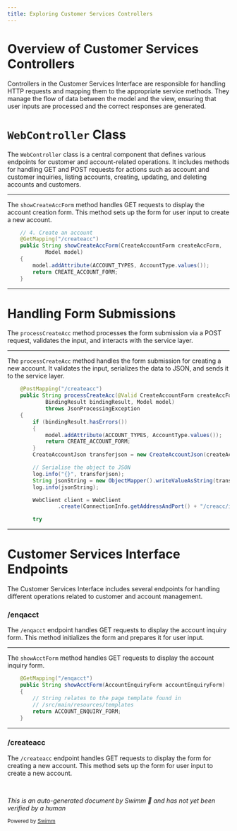 ```yaml
---
title: Exploring Customer Services Controllers
---
```

# Overview of Customer Services Controllers

Controllers in the Customer Services Interface are responsible for handling HTTP requests and mapping them to the appropriate service methods. They manage the flow of data between the model and the view, ensuring that user inputs are processed and the correct responses are generated.

# <SwmToken path="src/Z-OS-Connect-Customer-Services-Interface/src/main/java/com/ibm/cics/cip/bank/springboot/customerservices/controllers/WebController.java" pos="54:4:4" line-data="public class WebController implements WebMvcConfigurer">`WebController`</SwmToken> Class

The <SwmToken path="src/Z-OS-Connect-Customer-Services-Interface/src/main/java/com/ibm/cics/cip/bank/springboot/customerservices/controllers/WebController.java" pos="54:4:4" line-data="public class WebController implements WebMvcConfigurer">`WebController`</SwmToken> class is a central component that defines various endpoints for customer and account-related operations. It includes methods for handling GET and POST requests for actions such as account and customer inquiries, listing accounts, creating, updating, and deleting accounts and customers.

<SwmSnippet path="/src/Z-OS-Connect-Customer-Services-Interface/src/main/java/com/ibm/cics/cip/bank/springboot/customerservices/controllers/WebController.java" line="371">

---

The <SwmToken path="src/Z-OS-Connect-Customer-Services-Interface/src/main/java/com/ibm/cics/cip/bank/springboot/customerservices/controllers/WebController.java" pos="373:5:5" line-data="	public String showCreateAccForm(CreateAccountForm createAccForm,">`showCreateAccForm`</SwmToken> method handles GET requests to display the account creation form. This method sets up the form for user input to create a new account.

```java
	// 4. Create an account
	@GetMapping("/createacc")
	public String showCreateAccForm(CreateAccountForm createAccForm,
			Model model)
	{
		model.addAttribute(ACCOUNT_TYPES, AccountType.values());
		return CREATE_ACCOUNT_FORM;
	}
```

---

</SwmSnippet>

# Handling Form Submissions

The <SwmToken path="src/Z-OS-Connect-Customer-Services-Interface/src/main/java/com/ibm/cics/cip/bank/springboot/customerservices/controllers/WebController.java" pos="382:5:5" line-data="	public String processCreateAcc(@Valid CreateAccountForm createAccForm,">`processCreateAcc`</SwmToken> method processes the form submission via a POST request, validates the input, and interacts with the service layer.

<SwmSnippet path="/src/Z-OS-Connect-Customer-Services-Interface/src/main/java/com/ibm/cics/cip/bank/springboot/customerservices/controllers/WebController.java" line="381">

---

The <SwmToken path="src/Z-OS-Connect-Customer-Services-Interface/src/main/java/com/ibm/cics/cip/bank/springboot/customerservices/controllers/WebController.java" pos="382:5:5" line-data="	public String processCreateAcc(@Valid CreateAccountForm createAccForm,">`processCreateAcc`</SwmToken> method handles the form submission for creating a new account. It validates the input, serializes the data to JSON, and sends it to the service layer.

```java
	@PostMapping("/createacc")
	public String processCreateAcc(@Valid CreateAccountForm createAccForm,
			BindingResult bindingResult, Model model)
			throws JsonProcessingException
	{
		if (bindingResult.hasErrors())
		{
			model.addAttribute(ACCOUNT_TYPES, AccountType.values());
			return CREATE_ACCOUNT_FORM;
		}
		CreateAccountJson transferjson = new CreateAccountJson(createAccForm);

		// Serialise the object to JSON
		log.info("{}", transferjson);
		String jsonString = new ObjectMapper().writeValueAsString(transferjson);
		log.info(jsonString);

		WebClient client = WebClient
				.create(ConnectionInfo.getAddressAndPort() + "/creacc/insert");

		try
```

---

</SwmSnippet>

# Customer Services Interface Endpoints

The Customer Services Interface includes several endpoints for handling different operations related to customer and account management.

### /enqacct

The <SwmToken path="src/Z-OS-Connect-Customer-Services-Interface/src/main/java/com/ibm/cics/cip/bank/springboot/customerservices/controllers/WebController.java" pos="124:5:6" line-data="	@GetMapping(&quot;/enqacct&quot;)">`/enqacct`</SwmToken> endpoint handles GET requests to display the account inquiry form. This method initializes the form and prepares it for user input.

<SwmSnippet path="/src/Z-OS-Connect-Customer-Services-Interface/src/main/java/com/ibm/cics/cip/bank/springboot/customerservices/controllers/WebController.java" line="124">

---

The <SwmToken path="src/Z-OS-Connect-Customer-Services-Interface/src/main/java/com/ibm/cics/cip/bank/springboot/customerservices/controllers/WebController.java" pos="125:5:5" line-data="	public String showAcctForm(AccountEnquiryForm accountEnquiryForm)">`showAcctForm`</SwmToken> method handles GET requests to display the account inquiry form.

```java
	@GetMapping("/enqacct")
	public String showAcctForm(AccountEnquiryForm accountEnquiryForm)
	{
		// String relates to the page template found in
		// /src/main/resources/templates
		return ACCOUNT_ENQUIRY_FORM;
	}
```

---

</SwmSnippet>

### /createacc

The <SwmToken path="src/Z-OS-Connect-Customer-Services-Interface/src/main/java/com/ibm/cics/cip/bank/springboot/customerservices/controllers/WebController.java" pos="372:5:6" line-data="	@GetMapping(&quot;/createacc&quot;)">`/createacc`</SwmToken> endpoint handles GET requests to display the form for creating a new account. This method sets up the form for user input to create a new account.

&nbsp;

*This is an auto-generated document by Swimm 🌊 and has not yet been verified by a human*

<SwmMeta version="3.0.0" repo-id="Z2l0aHViJTNBJTNBY2ljcy1iYW5raW5nLXNhbXBsZS1hcHBsaWNhdGlvbi1jYnNhLUlCTS1EZW1vJTNBJTNBU3dpbW0tRGVtbw==" repo-name="cics-banking-sample-application-cbsa-IBM-Demo"><sup>Powered by [Swimm](/)</sup></SwmMeta>
